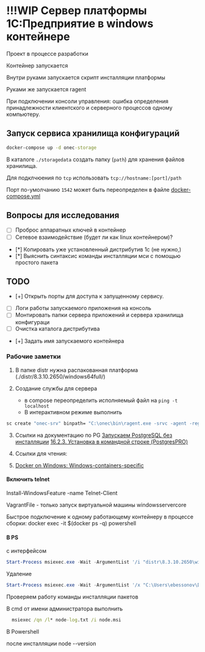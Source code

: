 # !!!WIP Сервер платформы 1С:Предприятие в windows контейнере

Проект в процессе разработки

Контейнер запускается

Внутри руками запускается скрипт инсталляции платформы

Руками же запускается ragent

При подключении консоли управления: ошибка определения принадлежности клиентского и серверного процессов одному компьютеру.

## Запуск сервиса хранилища конфигураций

```cmd
docker-compose up -d onec-storage
```

В каталоге `./storagedata` создать папку (`path`) для хранения файлов хранилища.

Для подклчюения по `tcp` использовать `tcp://hostname:[port]/path`

Порт по-умолчанию `1542` может быть переопределен в файле [docker-compose.yml](./docker-compose.yml)


## Вопросы для исследования

- [ ] Проброс аппаратных ключей в контейнер
- [ ] Сетевое взаимодействие (будет ли как linux контейнером)?
- [*] Копировать уже установленный дистрибутив 1с (не нужно,)
- [*] Выяснить синтаксис команды инсталляции мси с помощью простого пакета 

## TODO

- [+] Открыть порты для доступа к запущенному сервису.
- [ ] Логи работы запускаемого приложения на консоль
- [ ] Монтировать папки сервера приложений и сервера хранилища конфигураци
- [ ] Очистка каталога дистрибутива
- [+] Задать имя запускаемого контейнера




### Рабочие заметки

1. В папке distr нужна распакованная платформа (./distr/8.3.10.2650/windows64full/)
2. Создание службы для сервера

    - в compose переопределить исполняемый файл на `ping -t localhost`
    - В интерактивном режиме выполнить

```cmd
sc create "onec-srv" binpath= "C:\onec\bin\ragent.exe -srvc -agent -regport 1541 -port 1540 -d C:\serverdata" displayname= "onec-srv" start= auto
```

3. Ссылки на документацию по PG
  [Запускаем PostgreSQL без инсталляции](https://habr.com/post/101678/)
  [16.2.3. Установка в командной строке (PostgresPRO)](https://postgrespro.ru/docs/postgrespro/10/binary-installation-on-windows#WIN-CLI-INSTALLATION)

4. Ссылки для чтения:
  1. [Docker on Windows: Windows-containers-specific](https://26thcentury.com/reading-list-devops-build-test-deploy-automation-monitoring/#dockerWindowsContainersSpecific)

#### Включить telnet

Install-WindowsFeature -name Telnet-Client

VagrantFile - только запуск виртуальной машины windowsservercore

Быстрое подключение к одному работающему контейнеру в процессе сборки:
  docker exec -it $(docker ps -q) powershell

#### В PS

c интерфейсом

``` powershell
Start-Process msiexec.exe -Wait -ArgumentList '/i "distr\8.3.10.2650\windows64full\1CEnterprise 8 (x86-64).msi" /qb TRANSFORMS="1049.mst" /l* install.log INSTALLSRVRASSRVC=0 DESIGNERALLCLIENTS=1 THICKCLIENT=1 THINCLIENTFILE=1 THINCLIENT=1 WEBSERVEREXT=1 SERVER=1 CONFREPOSSERVER=1 SERVERCLIENT=1 LANGUAGES=RU'
```

Удаление

```powershell
Start-Process msiexec.exe -Wait -ArgumentList '/x "C:\Users\ebessonov\Documents\repo\gitlab\onecdocker\onec-win-docker\distr\8.3.10.2650\windows64full\1CEnterprise 8 (x86-64).msi" /qn /l*v uninstall.log'
```

Проверяем работу команды инсталляции пакетов

В cmd от имени администратора выполнить

```cmd
  msiexec /qn /l* node-log.txt /i node.msi
```

В Powershell

после инсталляции
  node --version